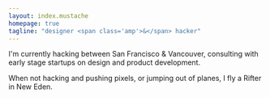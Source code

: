 ```yaml
---
layout: index.mustache
homepage: true
tagline: "designer <span class='amp'>&</span> hacker"
---
```


I'm currently hacking between San Francisco & Vancouver, consulting with early stage startups on design and product development.

When not hacking and pushing pixels, or jumping out of planes, I fly a Rifter in New Eden.
